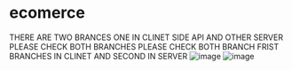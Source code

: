 # ecomerce

THERE ARE TWO BRANCES ONE IN  CLINET SIDE API AND OTHER SERVER PLEASE CHECK BOTH BRANCHES
PLEASE CHECK BOTH BRANCH FRIST BRANCHES IN CLINET AND SECOND IN SERVER
![image](https://user-images.githubusercontent.com/106514172/230791993-1c9bcef1-826d-4ab3-9160-1d4c0e86a0f3.png)
![image](https://user-images.githubusercontent.com/106514172/230792058-09f685f6-6ebb-4f73-be86-082fd76a9e6f.png)
